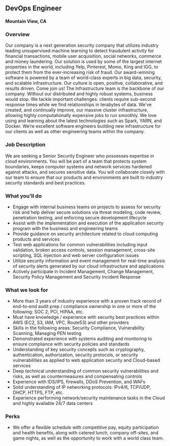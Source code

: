 ## DevOps Engineer 
#### Mountain View, CA

### Overview
Our company is a next generation security company that utilizes industry leading unsupervised machine learning to detect fraudulent activity for financial transactions, mobile user acquisition, social networks, commerce and money laundering. Our solution is used by some of the largest internet properties in the world, including Yelp, Pinterest, Momo, King and IGG, to protect them from the ever-increasing risk of fraud. Our award-winning software is powered by a team of world-class experts in big data, security, and scalable infrastructure. Our culture is open, positive, collaborative, and results driven. Come join us!
The Infrastructure team is the backbone of our company. Without our distributed and highly robust systems, business would stop. We tackle important challenges: clients require sub-second response times while we find relationships in terabytes of data. We’ve created, and continually improve, our massive cluster infrastructure, allowing highly computationally expensive jobs to run smoothly. We love using and learning about the latest technologies such as Spark, YARN, and Docker. We’re excellent software engineers building new infrastructure for our clients as well as other engineering teams within the company.

### Job Description
We are seeking a Senior Security Engineer who possesses expertise in cloud environments. You will be part of a team that protects system boundaries, keeps computer systems and network services hardened against attacks, and secures sensitive data. You will collaborate closely with our team to ensure that our products and environments are built to industry security standards and best practices.

### What you’ll do
+ Engage with internal business teams on projects to assess for security risk and help deliver secure solutions via threat modeling, code review, penetration testing, and enforcing secure development lifecycle
+ Assist with the implementation and execution of the application security program with the business and engineering teams
+ Provide guidance on security architecture related to cloud computing products and services
+ Test web applications for common vulnerabilities including input validation, broken access controls, session management, cross-site scripting, SQL injection and web server configuration issues
+ Utilize security information and event management for real-time analysis of security alerts generated by our cloud infrastructure and applications
+ Actively participate in Incident Management, Change Management, Security Policy Management and Security Incident Response

### What we look for
+ More than 3 years of industry experience with a proven track record of end-to-end audit prep / compliance ownership in one or more of the following: SOC 2, PCI, HIPAA, etc.
+ Must have knowledge / experience with security best practices within AWS (EC2, S3, IAM, VPC, Route53) and other providers
+ Skills in the following areas: Security Compliance, Vulnerability Scanning, Managing PEN testing
+ Demonstrated experience with systems auditing and monitoring to ensure compliance with security policies and standards
+ Understanding of key security concepts such as cryptography, authentication, authorization, security protocols, or security vulnerabilities as applied to web application security and Cloud-based services
+ Deep technical understanding of common security vulnerabilities and risks, as well as countermeasures and compensating controls
+ Experience with IDS/IPS, firewalls, DDoS Prevention, and WAFs
+ Solid understanding of IP networking protocols: IPv4/6, TCP/UDP, DHCP, HTTPS, FTP, etc.
+ Experience performing network/security maintenance tasks in the Cloud and highly available 24/7 data centers

### Perks
+ We offer a flexible schedule with competitive pay, equity participation and health benefits, along with catered lunch, company off-sites, and game nights, as well as the opportunity to work with a world class team.


